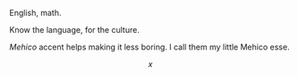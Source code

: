 English, math.

Know the language,
for the culture.

*Mehico* accent helps making it less boring.
I call them my little Mehico esse.

```math
x
```


<script src="format.js"><script>
<link rel="stylesheet" href="katex.min.css" crossorigin="anonymous">
<script defer src="katex.min.js" crossorigin="anonymous"></script>

